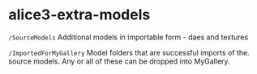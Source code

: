 # alice3-extra-models

`/SourceModels` Additional models in importable form - daes and textures

`/ImportedForMyGallery` Model folders that are successful imports of the. source models. Any or all of these can be dropped into MyGallery.
